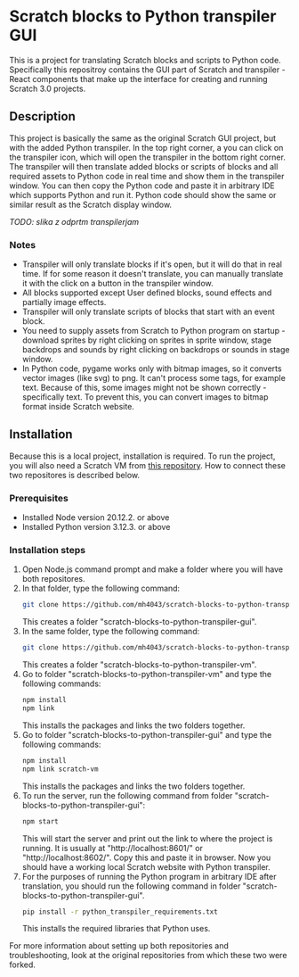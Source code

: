# Scratch blocks to Python transpiler GUI

This is a project for translating Scratch blocks and scripts to Python code. 
Specifically this repositroy contains the GUI part of Scratch and transpiler - React components that make up the interface for creating and running Scratch 3.0 projects.

## Description

This project is basically the same as the original Scratch GUI project, but with the added Python transpiler.
In the top right corner, a you can click on the transpiler icon, which will open the transpiler in the bottom right corner.
The transpiler will then translate added blocks or scripts of blocks and all required assets to Python code in real time and show them in the transpiler window.
You can then copy the Python code and paste it in arbitrary IDE which supports Python and run it. Python code should show the same or similar result as the Scratch display window.

_TODO: slika z odprtm transpilerjam_

### Notes

- Transpiler will only translate blocks if it's open, but it will do that in real time. If for some reason it doesn't translate, you can manually translate it with the click on a button in the transpiler window.
- All blocks supported except User defined blocks, sound effects and partially image effects.
- Transpiler will only translate scripts of blocks that start with an event block.
- You need to supply assets from Scratch to Python program on startup - download sprites by right clicking on sprites in sprite window, stage backdrops and sounds by right clicking on backdrops or sounds in stage window.
- In Python code, pygame works only with bitmap images, so it converts vector images (like svg) to png. It can't process some tags, for example text. Because of this, some images might not be shown correctly - specifically text. To prevent this, you can convert images to bitmap format inside Scratch website.

## Installation

Because this is a local project, installation is required.
To run the project, you will also need a Scratch VM from [this repository](https://github.com/mh4043/scratch-blocks-to-python-transpiler-vm).
How to connect these two repositores is described below.

### Prerequisites

- Installed Node version 20.12.2. or above
- Installed Python version 3.12.3. or above

### Installation steps

1. Open Node.js command prompt and make a folder where you will have both repositores.
2. In that folder, type the following command:
   ```bash
   git clone https://github.com/mh4043/scratch-blocks-to-python-transpiler-gui.git
   ```
   This creates a folder "scratch-blocks-to-python-transpiler-gui".
3. In the same folder, type the following command:
   ```bash
   git clone https://github.com/mh4043/scratch-blocks-to-python-transpiler-vm.git
   ```
   This creates a folder "scratch-blocks-to-python-transpiler-vm".
4. Go to folder "scratch-blocks-to-python-transpiler-vm" and type the following commands:
   ```bash
   npm install
   npm link
   ```
   This installs the packages and links the two folders together.
5. Go to folder "scratch-blocks-to-python-transpiler-gui" and type the following commands:
   ```bash
   npm install
   npm link scratch-vm
   ```
   This installs the packages and links the two folders together.
6. To run the server, run the following command from folder "scratch-blocks-to-python-transpiler-gui":
   ```bash
   npm start
   ```
   This will start the server and print out the link to where the project is running.
   It is usually at "http://localhost:8601/" or "http://localhost:8602/". Copy this and paste it in browser.
   Now you should have a working local Scratch website with Python transpiler.
7. For the purposes of running the Python program in arbitrary IDE after translation, you should run the following command in folder "scratch-blocks-to-python-transpiler-gui".
   ```bash
   pip install -r python_transpiler_requirements.txt
   ```
   This installs the required libraries that Python uses.
    
For more information about setting up both repositories and troubleshooting, look at the original repositories from which these two were forked.
